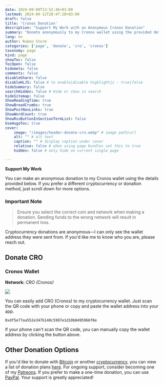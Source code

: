 ```yaml
---
date: 2024-09-09T13:52:46+03:00
lastmod: 2024-09-12T20:47:28+03:00
draft: false
title: 'Cronos Donation'
description: "Support My Work with an Anonymous Cronos Donation"
summary: "Donate anonymously to my Cronos wallet using the provided details. Be sure to choose the correct coin and network to avoid loss. If you'd like to donate in a different cryptocurrency, scroll down for more options. If you want me to know who you are, feel free to reach out."
lang: en
author: Ruben Storm
categories: ['page', 'donate', 'cro', 'cronos']
taxonomy: page
kind: page
showToc: false
TocOpen: false
hidemeta: false
comments: false
disableShare: false
disableHLJS: false # to enable|disable highlightjs - true|false
hideSummary: false
searchHidden: false # Hide or show in search
hideSitemap: false
ShowReadingTime: true
ShowBreadCrumbs: true
ShowPostNavLinks: true
ShowWordCount: true
ShowRssButtonInSectionTermList: false
UseHugoToc: true
cover:
    image: "/images/header-donate-cro.webp" # image path/url
    alt: "" # alt text
    caption: "" # display caption under cover
    relative: false # when using page bundles set this to true
    hidden: false # only hide on current single page

---
```


**Support My Work**

You can make an anonymous donation to my Cronos wallet using the details provided below. If you prefer a different cryptocurrency or donation method, just scroll down for more options.

### Important Note
> Ensure you select the correct coin and network when making a donation. Sending funds to the wrong network will result in permanent loss.

Cryptocurrency donations are anonymous—I can only see the wallet address they were sent from. If you'd like me to know who you are, please reach out.

## Donate CRO  
### Cronos Wallet
**Network:** *CRO (Cronos)*

![][defQRimage]

You can easily add CRO (Cronos) to my cryptocurrency wallet. Just scan the QR code with your phone or copy and paste the wallet address into your app.

```
0xdf5e77aa552e347b140c5997e1d10b8495966f8e
```

If your phone can't scan the QR code, you can manually copy the wallet address by clicking the button above.

## Other Donation Options

If you'd like to donate with [Bitcoin][defDonateBitcoinLink] or another [cryptocurrency][defDonationLink], you can view a list of donation plans [here][defDonationLink]. For ongoing support, consider becoming one of my [Patreons][defPatreonLink]. If you prefer to make a one-time donation, you can use [PayPal][defPaypalLink]. Your support is greatly appreciated!

[defPatreonLink]: /en/pages/patreon/
[defDonationLink]: /en/donation/
[defDonateBitcoinLink]: /en/donation/bitcoin-donation/
[defPaypalLink]: /en/donation/paypal-donation/
[defQRimage]: /images/donation/donate-qr-cro.webp